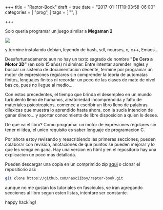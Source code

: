 +++
title = "Raptor-Book"
draft = true
date = "2017-01-11T10:03:58-06:00"
categories = [
  "prog",
]
tags = [
  "",
]

+++

Solo queria programar un juego similar a **Megaman 2**

![](../MegaMan2.jpg)

y termine instalando debian, leyendo de bash, sdl, ncurses, c, c++, Emacs...

Desafortunadamente aun no hay un texto sagrado de nombre **"De Cero a Motor
3D"** (en solo 15 años) ni siminar. Entre intentar aprender ingles y buscar un
sistema de documentacion decente, termine por programar un motor de expresiones
regulares sin comprender la teoria de automatas finitos, lenguajes finitos ni
recordar un poco de las clases de mate de nivel basico, pues no llegue al
medio...

Con estos precedentes, el tiempo que brinda el desempleo en un mundo turbulento
lleno de humanos, aleatoriedad incomprendida y falto de materiales
psicotropicos, comence a escribir un libro lleno de palabras dilexicas que
muestra lo aprendido hasta ahora, con la sucia intencion de ganar dinero... y
aportar conocimiento de libre disposicion a quien lo desee.

De que va el libro? Como programar un motor de expresiones regulares sin tener
ni idea, el unico requisito es saber lenguaje de programacion C.

Por ahora estoy revisando y reescribiendo las primeras secciones, pueden
colaborar con revision, anotaciones de que puntos se pueden mejorar y lo que les
venga en gana. Hay una version en html y en el repositorio hay una explicacion
un poco mas detallada.

Pueden descargar una copia en un comprimido zip [aqui](https://github.com/nasciiboy/raptor-book/archive/master.zip) o
clonar el repositiorio asi:

``` sh
git clone https://github.com/nasciiboy/raptor-book.git
```

aunque no me gustan los tutoriales en fasciculos, se iran agregando secciones al
libro segun esten listas, intentare ser constante.

happy hacking!
